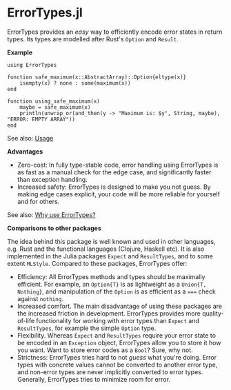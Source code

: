 # ErrorTypes.jl

ErrorTypes provides an _easy_ way to efficiently encode error states in return types. Its types are modelled after Rust's `Option` and `Result`.

__Example__

```
using ErrorTypes

function safe_maximum(x::AbstractArray)::Option{eltype(x)}
    isempty(x) ? none : some(maximum(x))
end

function using_safe_maximum(x)
    maybe = safe_maximum(x)
    println(unwrap_or(and_then(y -> "Maximum is: $y", String, maybe), "ERROR: EMPTY ARRAY"))
end
```

See also: [Usage](@ref)

__Advantages__

* Zero-cost: In fully type-stable code, error handling using ErrorTypes is as fast as a manual check for the edge case, and significantly faster than exception handling.
* Increased safety: ErrorTypes is designed to make you not guess. By making edge cases explicit, your code will be more reliable for yourself and for others.

See also: [Why use ErrorTypes?](@ref)

__Comparisons to other packages__

The idea behind this package is well known and used in other languages, e.g. Rust and the functional languages (Clojure, Haskell etc). It is also implemented in the Julia packages `Expect` and `ResultTypes`, and to some extent `MLStyle`. Compared to these packages, ErrorTypes offer:

* Efficiency: All ErrorTypes methods and types should be maximally efficient. For example, an `Option{T}` is as lightweight as a `Union{T, Nothing}`, and manipulation of the `Option` is as efficient as a `===` check against `nothing`.
* Increased comfort. The main disadvantage of using these packages are the increased friction in development. ErrorTypes provides more quality-of-life functionality for working with error types than `Expect` and `ResultTypes`, for example the simple `Option` type.
* Flexibility. Whereas `Expect` and `ResultTypes` require your error state to be encoded in an `Exception` object, ErrorTypes allow you to store it how you want. Want to store error codes as a `Bool`? Sure, why not.
* Strictness: ErrorTypes tries hard to not _guess_ what you're doing. Error types with concrete values cannot be converted to another error type, and non-error types are never implicitly converted to error types. Generally, ErrorTypes tries to minimize room for error.

